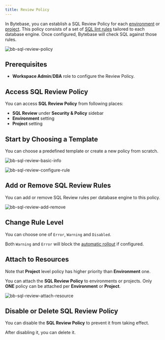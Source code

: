 ```yaml
---
title: Review Policy
---
```


<TutorialBlock url="/docs/tutorials/api-sql-review-policy/" title="Codify SQL Review Policies with Bytebase API" />

In Bytebase, you can establish a SQL Review Policy for each [environment](/docs/concepts/data-model#environment) or [project](/docs/concepts/data-model/#project). This policy consists of a set of [SQL lint rules](/docs/sql-review/review-rules) tailored to each database engine. Once configured, Bytebase will check SQL against those rules.

![bb-sql-review-policy](/content/docs/sql-review/bb-sql-review-policy.webp)

## Prerequisites

- **Workspace Admin**/**DBA** role to configure the Review Policy.

## Access SQL Review Policy

You can access **SQL Review Policy** from following places:

- **SQL Review** under **Security & Policy** sidebar
- **Environment** setting
- **Project** setting

## Start by Choosing a Template

You can choose a predefined template or create a new policy from scratch.

![bb-sql-review-basic-info](/content/docs/sql-review/bb-sql-review-basic-info.webp)

![bb-sql-review-configure-rule](/content/docs/sql-review/bb-sql-review-configure-rule.webp)

## Add or Remove SQL Review Rules

You can add or remove SQL Review rules per database engine to this policy.

![bb-sql-review-add-remove](/content/docs/sql-review/bb-sql-review-add-remove.webp)

## Change Rule Level

You can choose one of `Error`, `Warning` and `Disabled`.

Both `Warning` and `Error` will block the [automatic rollout](/docs/administration/environment-policy/rollout-policy/#automatic-rollout) if configured.

## Attach to Resources

<HintBlock type="info">

Note that **Project** level policy has higher priority than **Environment** one.

</HintBlock>

You can attach the **SQL Review Policy** to environments or projects. Only **ONE** policy can be attached per **Environment** or **Project**.

![bb-sql-review-attach-resource](/content/docs/sql-review/bb-sql-review-attach-resource.webp)

## Disable or Delete SQL Review Policy

You can disable the **SQL Review Policy** to prevent it from taking effect.

After disabling it, you can delete it.
